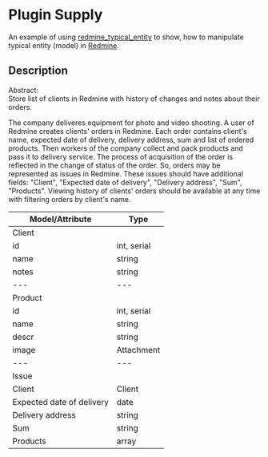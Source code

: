 # Plugin Supply

An example of using [redmine_typical_entity](https://github.com/crosspath/redmine_typical_entity) to show, how to manipulate typical entity (model) in [Redmine](https://github.com/redmine/redmine).

## Description

Abstract:  
Store list of clients in Redmine with history of changes and notes about their orders.

The company deliveres equipment for photo and video shooting.
A user of Redmine creates clients' orders in Redmine.
Each order contains client's name, expected date of delivery, delivery address, sum and list of ordered products.
Then workers of the company collect and pack products and pass it to delivery service.
The process of acquisition of the order is reflected in the change of status of the order.
So, orders may be represented as issues in Redmine.
These issues should have additional fields: "Client", "Expected date of delivery", "Delivery address", "Sum", "Products".
Viewing history of clients' orders should be available at any time with filtering orders by client's name.

Model/Attribute | Type
---|---
Client | 
id | int, serial
name | string
notes | string
---|---
Product | 
id | int, serial
name | string
descr | string
image | Attachment
---|---
Issue | 
Client | Client
Expected date of delivery | date
Delivery address | string
Sum | string
Products | array<Product>

